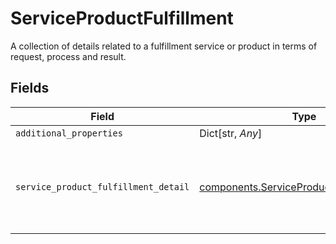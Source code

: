 # ServiceProductFulfillment

A collection of details related to a fulfillment service or product in terms of request, process and result.


## Fields

| Field                                                                                                | Type                                                                                                 | Required                                                                                             | Description                                                                                          |
| ---------------------------------------------------------------------------------------------------- | ---------------------------------------------------------------------------------------------------- | ---------------------------------------------------------------------------------------------------- | ---------------------------------------------------------------------------------------------------- |
| `additional_properties`                                                                              | Dict[str, *Any*]                                                                                     | :heavy_minus_sign:                                                                                   | N/A                                                                                                  |
| `service_product_fulfillment_detail`                                                                 | [components.ServiceProductFulfillmentDetail](../../models/shared/serviceproductfulfillmentdetail.md) | :heavy_check_mark:                                                                                   | Documentation not found in the MISMO model viewer and not provided by Freddie Mac.                   |